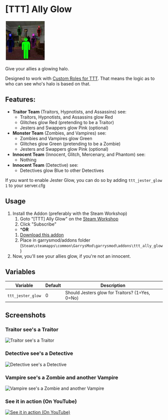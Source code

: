 # [TTT] Ally Glow
![Icon](https://raw.githubusercontent.com/manix84/ttt_ally_glow/master/images/icon/ttt_ally_glow_128x.jpg)

Give your allies a glowing halo.

Designed to work with [Custom Roles for TTT](https://steamcommunity.com/workshop/filedetails/?id=2045444087). That means the logic as to who can see who's halo is based on that.

## Features:

- __Traitor Team__ (Traitors, Hypnotists, and Assassins) see:
    - Traitors, Hypnotists, and Assassins glow Red
    - Glitches glow Red (pretending to be a Traitor)
    - Jesters and Swappers glow Pink (optional)
- __Monster Team__ (Zombies, and Vampires) see:
    - Zombies and Vampires glow Green
    - Glitches glow Green (pretending to be a Zombie)
    - Jesters and Swappers glow Pink (optional)
- __Innocent Team__ (Innocent, Glitch, Mercenary, and Phantom) see:
    - Nothing
- __Innocent Team__ (Detective) see:
    - Detectives glow Blue to other Detectives

If you want to enable Jester Glow, you can do so by adding `ttt_jester_glow 1` to your server.cfg

## Usage
1. Install the Addon (preferably with the Steam Workshop)
    1. Goto "[TTT] Ally Glow" on the [Steam Workshop](https://steamcommunity.com/sharedfiles/filedetails/?id=2223868490)
    2. Click "Subscribe"
    - ***OR**
    1. [Download this addon](https://github.com/manix84/ttt_alloy_glow/archive/master.zip)
    2. Place in garrysmod/addons folder (`Steam\steamapps\common\GarrysMod\garrysmod\addons\ttt_ally_glow`)
2. Now, you'll see your allies glow, if you're not an innocent.

## Variables

|Variable|Default|Description|
|--------|-------|-----------|
|`ttt_jester_glow`|0|Should Jesters glow for Traitors? (1=Yes, 0=No)|

## Screenshots
### Traitor see's a Traitor
![Traitor see's a Traitor](https://i.imgur.com/e7nFX1o.jpg)
### Detective see's a Detective
![Detective see's a Detective](https://i.imgur.com/bMxRu0Y.jpg)
### Vampire see's a Zombie and another Vampire
![Vampire see's a Zombie and another Vampire](https://i.imgur.com/rQSc0Tg.jpg)
### See it in action (On YouTube)
[![See it in action (On YouTube)](https://i.imgur.com/p48aZsS.jpg)](https://youtu.be/SaF8h9pBDQU)
